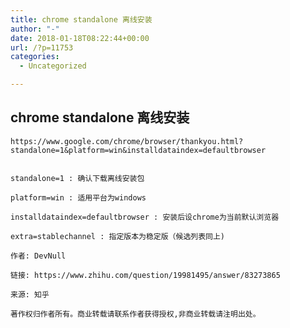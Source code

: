 ```yaml
---
title: chrome standalone 离线安装
author: "-"
date: 2018-01-18T08:22:44+00:00
url: /?p=11753
categories:
  - Uncategorized

---
```

## chrome standalone 离线安装
    https://www.google.com/chrome/browser/thankyou.html?standalone=1&platform=win&installdataindex=defaultbrowser
```

standalone=1 : 确认下载离线安装包
  
platform=win : 适用平台为windows
  
installdataindex=defaultbrowser : 安装后设chrome为当前默认浏览器
  
extra=stablechannel : 指定版本为稳定版（候选列表同上) 

作者: DevNull
  
链接: https://www.zhihu.com/question/19981495/answer/83273865
  
来源: 知乎
  
著作权归作者所有。商业转载请联系作者获得授权,非商业转载请注明出处。